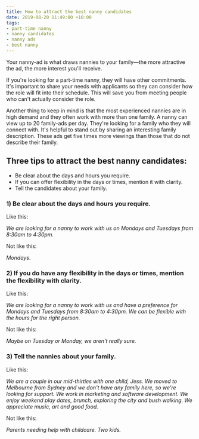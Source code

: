 ```yaml
---
title: How to attract the best nanny candidates
date: 2019-08-20 11:49:00 +10:00
tags:
- part-time nanny
- nanny candidates
- nanny ads
- best nanny
---
```


Your nanny-ad is what draws nannies to your family—the more attractive the ad, the more interest you'll receive.


If you're looking for a part-time nanny, they will have other commitments. It's important to share your needs with applicants so they can consider how the role will fit into their schedule. This will save you from meeting people who can't actually consider the role.


Another thing to keep in mind is that the most experienced nannies are in high demand and they often work with more than one family. A nanny can view up to 20 family-ads per day. They're looking for a family who they will connect with. It's helpful to stand out by sharing an interesting family description. These ads get five times more viewings than those that do not describe their family. 


## Three tips to attract the best nanny candidates: 
* Be clear about the days and hours you require.
* If you can offer flexibility in the days or times, mention it with clarity. 
* Tell the candidates about your family.

### 1) Be clear about the days and hours you require. 

Like this: 

*We are looking for a nanny to work with us on Mondays and Tuesdays from 8:30am to 4:30pm.*

Not like this: 

*Mondays*.

### 2) If you do have any flexibility in the days or times, mention the flexibility with clarity. 

Like this: 

*We are looking for a nanny to work with us and have a preference for Mondays and Tuesdays from 8:30am to 4:30pm. We can be flexible with the hours for the right person.*

Not like this:

*Maybe on Tuesday or Monday, we aren't really sure.*

### 3) Tell the nannies about your family. 

Like this: 

*We are a couple in our mid-thirties with one child, Jess. We moved to Melbourne from Sydney and we don't have any family here, so we're looking for support. We work in marketing and software development. We enjoy weekend play dates, brunch, exploring the city and bush walking. We appreciate music, art and good food.*

Not like this: 

*Parents needing help with childcare. Two kids.*